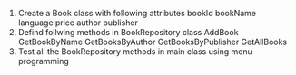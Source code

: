 1. Create a Book class with following attributes
  bookId
  bookName
  language
  price
  author
  publisher
 2. Defind follwing methods in BookRepository class
  AddBook
  GetBookByName
  GetBooksByAuthor
  GetBooksByPublisher
  GetAllBooks
 3. Test all the BookRepository methods in main class using menu programming

